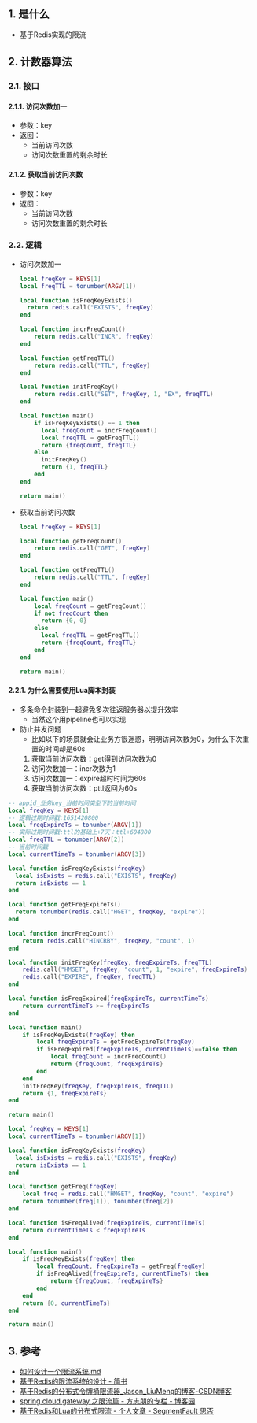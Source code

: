 
## 1. 是什么
- 基于Redis实现的限流
## 2. 计数器算法


### 2.1. 接口
#### 2.1.1. 访问次数加一
- 参数：key
- 返回：
    - 当前访问次数
    - 访问次数重置的剩余时长
#### 2.1.2. 获取当前访问次数
- 参数：key
- 返回：
    - 当前访问次数
    - 访问次数重置的剩余时长
### 2.2. 逻辑

- 访问次数加一
    ```lua
    local freqKey = KEYS[1]
    local freqTTL = tonumber(ARGV[1])

    local function isFreqKeyExists()
      return redis.call("EXISTS", freqKey)
    end

    local function incrFreqCount()
        return redis.call("INCR", freqKey)
    end

    local function getFreqTTL()
        return redis.call("TTL", freqKey)
    end

    local function initFreqKey()
        return redis.call("SET", freqKey, 1, "EX", freqTTL)
    end

    local function main()
        if isFreqKeyExists() == 1 then
          local freqCount = incrFreqCount()
          local freqTTL = getFreqTTL()
          return {freqCount, freqTTL}
        else
          initFreqKey()
          return {1, freqTTL}
        end
    end

    return main()
    ```

- 获取当前访问次数
    ```lua
    local freqKey = KEYS[1]

    local function getFreqCount()
        return redis.call("GET", freqKey)
    end

    local function getFreqTTL()
        return redis.call("TTL", freqKey)
    end

    local function main()
        local freqCount = getFreqCount()
        if not freqCount then
          return {0, 0}
        else 
          local freqTTL = getFreqTTL()
          return {freqCount, freqTTL}
        end
    end

    return main()
    ```

#### 2.2.1. 为什么需要使用Lua脚本封装
- 多条命令封装到一起避免多次往返服务器以提升效率
    - 当然这个用pipeline也可以实现
- 防止并发问题
    - 比如以下的场景就会让业务方很迷惑，明明访问次数为0，为什么下次重置的时间却是60s
    1. 获取当前访问次数：get得到访问次数为0
    2. 访问次数加一：incr次数为1
    3. 访问次数加一：expire超时时间为60s
    4. 获取当前访问次数：pttl返回为60s



```lua
-- appid_业务key_当前时间类型下的当前时间
local freqKey = KEYS[1]
-- 逻辑过期时间戳:1651420800
local freqExpireTs = tonumber(ARGV[1])
-- 实际过期时间戳:ttl的基础上+7天：ttl+604800
local freqTTL = tonumber(ARGV[2])
-- 当前时间戳
local currentTimeTs = tonumber(ARGV[3])

local function isFreqKeyExists(freqKey)
  local isExists = redis.call("EXISTS", freqKey)
  return isExists == 1
end

local function getFreqExpireTs()
  return tonumber(redis.call("HGET", freqKey, "expire"))
end

local function incrFreqCount()
    return redis.call("HINCRBY", freqKey, "count", 1)
end

local function initFreqKey(freqKey, freqExpireTs, freqTTL)
    redis.call("HMSET", freqKey, "count", 1, "expire", freqExpireTs)
    redis.call("EXPIRE", freqKey, freqTTL)
end

local function isFreqExpired(freqExpireTs, currentTimeTs)
    return currentTimeTs >= freqExpireTs
end

local function main()
    if isFreqKeyExists(freqKey) then
        local freqExpireTs = getFreqExpireTs(freqKey)
        if isFreqExpired(freqExpireTs, currentTimeTs)==false then
            local freqCount = incrFreqCount()
            return {freqCount, freqExpireTs}
        end
    end
    initFreqKey(freqKey, freqExpireTs, freqTTL)
    return {1, freqExpireTs}
end

return main()
```

```lua
local freqKey = KEYS[1]
local currentTimeTs = tonumber(ARGV[1])

local function isFreqKeyExists(freqKey)
  local isExists = redis.call("EXISTS", freqKey)
  return isExists == 1
end

local function getFreq(freqKey)
    local freq = redis.call("HMGET", freqKey, "count", "expire")
    return tonumber(freq[1]), tonumber(freq[2])
end

local function isFreqAlived(freqExpireTs, currentTimeTs)
    return currentTimeTs < freqExpireTs
end

local function main()
    if isFreqKeyExists(freqKey) then
        local freqCount, freqExpireTs = getFreq(freqKey)
        if isFreqAlived(freqExpireTs, currentTimeTs) then
            return {freqCount, freqExpireTs}
        end
    end
    return {0, currentTimeTs}
end

return main()
```
## 3. 参考
- [如何设计一个限流系统.md](../../System_Design/如何设计一个限流系统.md)
- [基于Redis的限流系统的设计 \- 简书](https://www.jianshu.com/p/a3d068f2586d)
- [基于Redis的分布式令牌桶限流器\_Jason\_LiuMeng的博客\-CSDN博客](https://blog.csdn.net/a314368439/article/details/84026680)
- [spring cloud gateway 之限流篇 \- 方志朋的专栏 \- 博客园](https://www.cnblogs.com/forezp/p/10140316.html)
- [基于Redis和Lua的分布式限流 \- 个人文章 \- SegmentFault 思否](https://segmentfault.com/a/1190000018783729)

